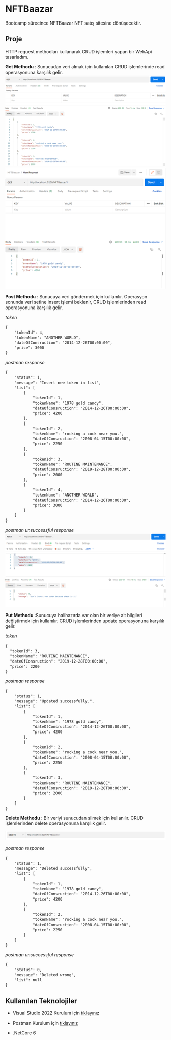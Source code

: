 # NFTBaazar
Bootcamp sürecince NFTBaazar NFT satış sitesine dönüşecektir. 
## Proje
HTTP request methodları kullanarak CRUD işlemleri yapan bir WebApi tasarladım.

**Get Methodu** : Sunucudan veri almak için kullanılan CRUD işlemlerinde read operasyonuna karşılık gelir.
![img_get](https://github.com/AKBANK-Patika-FullStack-Bootcamp/ZeynepDemirel_Homeworks/blob/main/Week1-2/postmanScreenshots/postman_img_get.PNG)
![img_getbyid](https://github.com/AKBANK-Patika-FullStack-Bootcamp/ZeynepDemirel_Homeworks/blob/main/Week1-2/postmanScreenshots/postman_img_getById.PNG)

**Post Methodu** : Sunucuya veri göndermek için kullanılır. Operasyon sonunda veri setine insert işlemi beklenir, CRUD işlemlerinden read operasyonuna karşılık gelir.

*token*
```
{
    "tokenId": 4,
    "tokenName": "ANOTHER WORLD",
    "dateOfConsruction": "2014-12-26T00:00:00",
    "price": 3000
}
```

*postman response*
```
{
    "status": 1,
    "message": "İnsert new token in list",
    "list": [
        {
            "tokenId": 1,
            "tokenName": "1978 gold candy",
            "dateOfConsruction": "2014-12-26T00:00:00",
            "price": 4200
        },
        {
            "tokenId": 2,
            "tokenName": "rocking a cock near you.",
            "dateOfConsruction": "2008-04-15T00:00:00",
            "price": 2250
        },
        {
            "tokenId": 3,
            "tokenName": "ROUTINE MAINTENANCE",
            "dateOfConsruction": "2019-12-28T00:00:00",
            "price": 2000
        },
        {
            "tokenId": 4,
            "tokenName": "ANOTHER WORLD",
            "dateOfConsruction": "2014-12-26T00:00:00",
            "price": 3000
        }
    ]
}
```
*postman unsuccessful response*
![img_post_wr](https://github.com/AKBANK-Patika-FullStack-Bootcamp/ZeynepDemirel_Homeworks/blob/main/Week1-2/postmanScreenshots/postman_img_post_wr.PNG)

**Put Methodu** :Sunucuya halihazırda var olan bir veriye ait bilgileri değiştirmek için kullanılır. CRUD işlemlerinden update operasyonuna karşılık gelir.

*token*
```
{
  "tokenId": 3,
  "tokenName": "ROUTINE MAINTENANCE",
  "dateOfConsruction": "2019-12-28T00:00:00",
  "price": 2200
}
``` 

*postman response*
```
{
    "status": 1,
    "message": "Updated successfully.",
    "list": [
        {
            "tokenId": 1,
            "tokenName": "1978 gold candy",
            "dateOfConsruction": "2014-12-26T00:00:00",
            "price": 4200
        },
        {
            "tokenId": 2,
            "tokenName": "rocking a cock near you.",
            "dateOfConsruction": "2008-04-15T00:00:00",
            "price": 2250
        },
        {
            "tokenId": 3,
            "tokenName": "ROUTINE MAINTENANCE",
            "dateOfConsruction": "2019-12-28T00:00:00",
            "price": 2000
        }
    ]
}
```

**Delete Methodu** : Bir veriyi sunucudan silmek için kullanılır. CRUD işlemlerinden delete operasyonuna karşılık gelir.

![img_delete](https://github.com/AKBANK-Patika-FullStack-Bootcamp/ZeynepDemirel_Homeworks/blob/main/Week1-2/postmanScreenshots/postman_img_delete.PNG)

*postman response*
```
{
    "status": 1,
    "message": "Deleted successfully",
    "list": [
        {
            "tokenId": 1,
            "tokenName": "1978 gold candy",
            "dateOfConsruction": "2014-12-26T00:00:00",
            "price": 4200
        },
        {
            "tokenId": 2,
            "tokenName": "rocking a cock near you.",
            "dateOfConsruction": "2008-04-15T00:00:00",
            "price": 2250
        }
    ]
}
```

*postman unsuccessful response*
```
{
    "status": 0,
    "message": "Deleted wrong",
    "list": null
}
```

## Kullanılan Teknolojiler
- Visual Studio 2022
Kurulum için [tıklayınız](https://visualstudio.microsoft.com/tr/vs/)

- Postman
Kurulum için [tıklayınız](https://www.postman.com/downloads/)

- .NetCore 6

